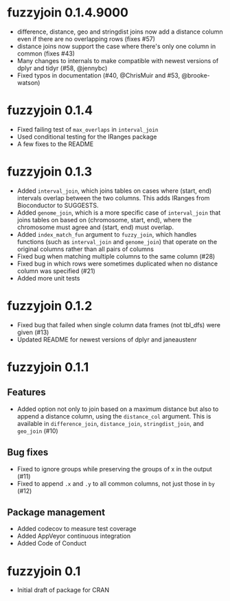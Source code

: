 # fuzzyjoin 0.1.4.9000

* difference, distance, geo and stringdist joins now add a distance column even if there are no overlapping rows (fixes #57)
* distance joins now support the case where there's only one column in common (fixes #43)
* Many changes to internals to make compatible with newest versions of dplyr and tidyr (#58, @jennybc)
* Fixed typos in documentation (#40, @ChrisMuir and #53, @brooke-watson)

# fuzzyjoin 0.1.4

* Fixed failing test of `max_overlaps` in `interval_join`
* Used conditional testing for the IRanges package
* A few fixes to the README

# fuzzyjoin 0.1.3

* Added `interval_join`, which joins tables on cases where (start, end) intervals overlap between the two columns. This adds IRanges from Bioconductor to SUGGESTS.
* Added `genome_join`, which is a more specific case of `interval_join` that joins tables on based on (chromosome, start, end), where the chromosome must agree and (start, end) must overlap.
* Added `index_match_fun` argument to `fuzzy_join`, which handles functions (such as `interval_join` and `genome_join`) that operate on the original columns rather than all pairs of columns
* Fixed bug when matching multiple columns to the same column (#28)
* Fixed bug in which rows were sometimes duplicated when no distance column was specified (#21)
* Added more unit tests

# fuzzyjoin 0.1.2

* Fixed bug that failed when single column data frames (not tbl_dfs) were given (#13)
* Updated README for newest versions of dplyr and janeaustenr

# fuzzyjoin 0.1.1

## Features

* Added option not only to join based on a maximum distance but also to append a distance column, using the `distance_col` argument. This is available in `difference_join`, `distance_join`, `stringdist_join`, and `geo_join` (#10)

## Bug fixes

* Fixed to ignore groups while preserving the groups of x in the output (#11)
* Fixed to append `.x` and `.y` to all common columns, not just those in `by` (#12)

## Package management

* Added codecov to measure test coverage
* Added AppVeyor continuous integration
* Added Code of Conduct

# fuzzyjoin 0.1

* Initial draft of package for CRAN
